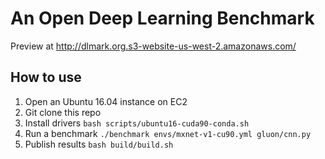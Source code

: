 # An Open Deep Learning Benchmark

Preview at http://dlmark.org.s3-website-us-west-2.amazonaws.com/

## How to use

1. Open an Ubuntu 16.04 instance on EC2
1. Git clone this repo
1. Install drivers `bash scripts/ubuntu16-cuda90-conda.sh` 
1. Run a benchmark `./benchmark envs/mxnet-v1-cu90.yml gluon/cnn.py`
1. Publish results `bash build/build.sh`
